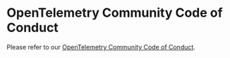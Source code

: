 # OpenTelemetry Community Code of Conduct

Please refer to our [OpenTelemetry Community Code of Conduct](https://github.com/open-telemetry/community/blob/main/code-of-conduct.md).
